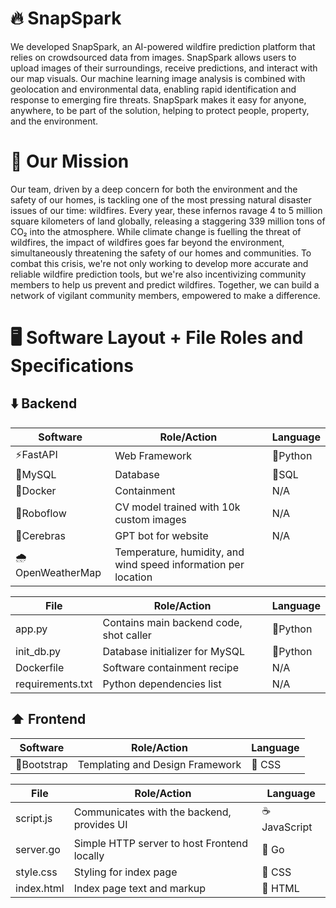 # 🔥 SnapSpark
We developed SnapSpark, an AI-powered wildfire prediction platform that relies on crowdsourced data from images. SnapSpark allows users to upload images of their surroundings, receive predictions, and interact with our map visuals. Our machine learning image analysis is combined with geolocation and environmental data, enabling rapid identification and response to emerging fire threats. SnapSpark makes it easy for anyone, anywhere, to be part of the solution, helping to protect people, property, and the environment.

# 🫡 Our Mission
Our team, driven by a deep concern for both the environment and the safety of our homes, is tackling one of the most pressing natural disaster issues of our time: wildfires. Every year, these infernos ravage 4 to 5 million square kilometers of land globally, releasing a staggering 339 million tons of CO₂ into the atmosphere. While climate change is fuelling the threat of wildfires, the impact of wildfires goes far beyond the environment, simultaneously threatening the safety of our homes and communities. To combat this crisis, we're not only working to develop more accurate and reliable wildfire prediction tools, but we're also incentivizing community members to help us prevent and predict wildfires. Together, we can build a network of vigilant community members, empowered to make a difference.

# 🖥️ Software Layout + File Roles and Specifications

## ⬇️ Backend

| Software          | Role/Action                           | Language |
| ----------------- | ------------------------------------- | -------- |
| ⚡FastAPI        | Web Framework                          | 🐍Python |
| 🐬MySQL          | Database                               | 🥪SQL    |
| 🐳Docker         | Containment                            | N/A      |
| 🤖Roboflow       | CV model trained with 10k custom images | N/A      |
| 🧠Cerebras       | GPT bot for website                    | N/A      |
| 🌧️OpenWeatherMap | Temperature, humidity, and wind speed information per location |           |

| File             | Role/Action                             | Language |
| ---------------- | --------------------------------------- | -------- |
| app.py           | Contains main backend code, shot caller | 🐍Python |
| init_db.py       | Database initializer for MySQL          | 🐍Python |
| Dockerfile       | Software containment recipe             | N/A      |
| requirements.txt | Python dependencies list                | N/A      |

## ⬆️ Frontend

| Software          | Role/Action                           | Language |
| ----------------- | ------------------------------------- | -------- |
| 🥾Bootstrap       | Templating and Design Framework       | 🎨 CSS |

| File             | Role/Action                             | Language |
| ---------------- | --------------------------------------- | -------- |
| script.js        | Communicates with the backend, provides UI | ☕ JavaScript|
| server.go        | Simple HTTP server to host Frontend locally | 🦫 Go |
| style.css       | Styling for index page                   | 🎨 CSS |
| index.html      | Index page text and markup               | 📝 HTML  |

